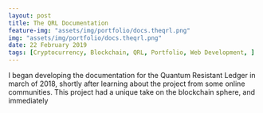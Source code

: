 ```yaml
---
layout: post
title: The QRL Documentation
feature-img: "assets/img/portfolio/docs.theqrl.png"
img: "assets/img/portfolio/docs.theqrl.png"
date: 22 February 2019
tags: [Cryptocurrency, Blockchain, QRL, Portfolio, Web Development, ]
---
```


I began developing the documentation for the Quantum Resistant Ledger in march of 2018, shortly after learning about the project from some online communities. This project had a unique take on the blockchain sphere, and immediately 